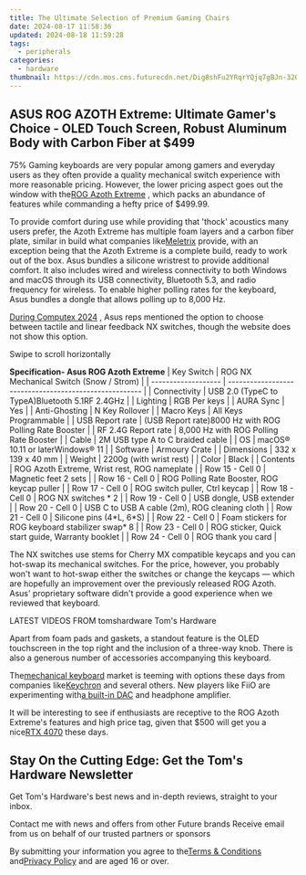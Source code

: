 ```yaml
---
title: The Ultimate Selection of Premium Gaming Chairs
date: 2024-08-17 11:58:36
updated: 2024-08-18 11:59:28
tags:
  - peripherals
categories:
  - hardware
thumbnail: https://cdn.mos.cms.futurecdn.net/Dig8shFu2YRqrYQjq7gBJn-320-80.jpg
---
```


## ASUS ROG AZOTH Extreme: Ultimate Gamer's Choice - OLED Touch Screen, Robust Aluminum Body with Carbon Fiber at $499

75% Gaming keyboards are very popular among gamers and everyday users as they often provide a quality mechanical switch experience with more reasonable pricing. However, the lower pricing aspect goes out the window with the[ROG Azoth Extreme](https://clk.tradedoubler.com/click?p=332082&a=2384895&epi=tomshardware-us-1432520134697393829&url=https%3A%2F%2Fpress.asus.com%2Fnews%2Fpress-releases%2Fazoth-extreme-75-percent-keyboard%2F) , which packs an abundance of features while commanding a hefty price of $499.99\.

 To provide comfort during use while providing that 'thock' acoustics many users prefer, the Azoth Extreme has multiple foam layers and a carbon fiber plate, similar in build what companies like[Meletrix](https://tools.techidaily.com) provide, with an exception being that the Azoth Extreme is a complete build, ready to work out of the box. Asus bundles a silicone wristrest to provide additional comfort. It also includes wired and wireless connectivity to both Windows and macOS through its USB connectivity, Bluetooth 5.3, and radio frequency for wireless. To enable higher polling rates for the keyboard, Asus bundles a dongle that allows polling up to 8,000 Hz.

[During Computex 2024](https://tools.techidaily.com) , Asus reps mentioned the option to choose between tactile and linear feedback NX switches, though the website does not show this option.

 Swipe to scroll horizontally

__Specification- Asus ROG Azoth Extreme__
| Key Switch          | ROG NX Mechanical Switch (Snow / Strom)                |
| ------------------- | ------------------------------------------------------ |
| Connectivity        | USB 2.0 (TypeC to TypeA)Bluetooth 5.1RF 2.4GHz         |
| Lighting            | RGB Per keys                                           |
| AURA Sync           | Yes                                                    |
| Anti-Ghosting       | N Key Rollover                                         |
| Macro Keys          | All Keys Programmable                                  |
| USB Report rate     | (USB Report rate)8000 Hz with ROG Polling Rate Booster |
| RF 2.4G Report rate | 8,000 Hz with ROG Polling Rate Booster                 |
| Cable               | 2M USB type A to C braided cable                       |
| OS                  | macOS® 10.11 or laterWindows® 11                       |
| Software            | Armoury Crate                                          |
| Dimensions          | 332 x 139 x 40 mm                                      |
| Weight              | 2200g (with wrist rest)                                |
| Color               | Black                                                  |
| Contents            | ROG Azoth Extreme, Wrist rest, ROG nameplate           |
| Row 15 - Cell 0     | Magnetic feet 2 sets                                   |
| Row 16 - Cell 0     | ROG Polling Rate Booster, ROG keycap puller            |
| Row 17 - Cell 0     | ROG switch puller, Ctrl keycap                         |
| Row 18 - Cell 0     | ROG NX switches \* 2                                   |
| Row 19 - Cell 0     | USB dongle, USB extender                               |
| Row 20 - Cell 0     | USB C to USB A cable (2m), ROG cleaning cloth          |
| Row 21 - Cell 0     | Silicone pins (4\*L, 6\*S)                             |
| Row 22 - Cell 0     | Foam stickers for ROG keyboard stabilizer swap\* 8     |
| Row 23 - Cell 0     | ROG sticker, Quick start guide, Warranty booklet       |
| Row 24 - Cell 0     | ROG thank you card                                     |

 The NX switches use stems for Cherry MX compatible keycaps and you can hot-swap its mechanical switches. For the price, however, you probably won't want to hot-swap either the switches or change the keycaps — which are hopefully an improvement over the previously released ROG Azoth. Asus' proprietary software didn't provide a good experience when we reviewed that keyboard.

 LATEST VIDEOS FROM tomshardware Tom's Hardware

 Apart from foam pads and gaskets, a standout feature is the OLED touchscreen in the top right and the inclusion of a three-way knob. There is also a generous number of accessories accompanying this keyboard.

 The[mechanical keyboard](https://tools.techidaily.com) market is teeming with options these days from companies like[Keychron](https://tools.techidaily.com) and several others. New players like FiiO are experimenting with[a built-in DAC](https://tools.techidaily.com) and headphone amplifier.

 It will be interesting to see if enthusiasts are receptive to the ROG Azoth Extreme's features and high price tag, given that $500 will get you a nice[RTX 4070](https://tools.techidaily.com) these days.

## Stay On the Cutting Edge: Get the Tom's Hardware Newsletter

 Get Tom's Hardware's best news and in-depth reviews, straight to your inbox.

 Contact me with news and offers from other Future brands  Receive email from us on behalf of our trusted partners or sponsors

 By submitting your information you agree to the[Terms & Conditions](https://futureplc.com/terms-conditions/) and[Privacy Policy](https://futureplc.com/privacy-policy/) and are aged 16 or over.

<ins class="adsbygoogle"
     style="display:block"
     data-ad-format="autorelaxed"
     data-ad-client="ca-pub-7571918770474297"
     data-ad-slot="1223367746"></ins>



<ins class="adsbygoogle"
     style="display:block"
     data-ad-client="ca-pub-7571918770474297"
     data-ad-slot="8358498916"
     data-ad-format="auto"
     data-full-width-responsive="true"></ins>
